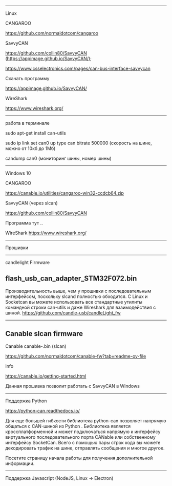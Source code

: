 -------------------------------------------
Linux

CANGAROO

https://github.com/normaldotcom/cangaroo

SavvyCAN

https://github.com/collin80/SavvyCAN (https://appimage.github.io/SavvyCAN/);

https://www.csselectronics.com/pages/can-bus-interface-savvycan

Скачать программу 

https://appimage.github.io/SavvyCAN/

WireShark

https://www.wireshark.org/


----------------------------------
работа в терминале

sudo apt-get install can-utils

sudo ip link set can0 up type can bitrate 500000 (скорость на шине, можно от 10кб до 1Мб)

candump can0 (мониторинг шины, номер шины)

------------------------------------


Windows 10

CANGAROO

https://canable.io/utilities/cangaroo-win32-ccdcb64.zip

SavvyCAN (через slcan)

https://github.com/collin80/SavvyCAN

Программа тут ..

WireShark
https://www.wireshark.org/

----------------------------------------

Прошивки

----------------------------
candlelight Firmware

flash_usb_can_adapter_STM32F072.bin
-----------------------

Производительность выше, чем у прошивки с последовательным интерфейсом, поскольку slcand полностью обходится. 
С Linux и Socketcan вы можете использовать все стандартные утилиты командной строки can-utils и даже Wireshark для взаимодействия с шиной. 
https://github.com/candle-usb/candleLight_fw

--------------------------------

Canable slcan firmware
-----------------------

Canable canable-.bin (slcan)

https://github.com/normaldotcom/canable-fw?tab=readme-ov-file

info

https://canable.io/getting-started.html

Данная прошивка позволит работать c SavvyCAN в Windows

---------------------------------------------------

Поддержка Python

https://python-can.readthedocs.io/

Для еще большей гибкости библиотека python-can позволяет напрямую общаться с CAN-шиной из Python . Библиотека является кроссплатформенной и может подключаться напрямую к интерфейсу виртуального последовательного порта CANable или собственному интерфейсу SocketCan. Всего с помощью пары строк кода вы можете декодировать трафик на шине, отправлять сообщения и многое другое.

Посетите страницу начала работы для получения дополнительной информации.

----------------------------------------------------


Поддержка Javascript (NodeJS, Linux -> Electron)



